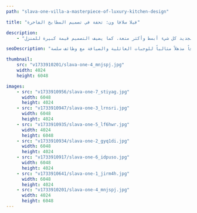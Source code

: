 ```yaml
---
path: "slava-one-villa-a-masterpiece-of-luxury-kitchen-design"

title: "فيلا سلافا ون: تحفة في تصميم المطابخ الفاخرة"

description:
    - "قمنا بتصميم مطبخ فاخر رائع لفيلا في سلافا ون. اختار فريقنا بعناية مواد عالية الجودة وأجهزة حديثة لإنشاء مساحة طهي مثالية. يتميز المطبخ بمساحة كبيرة للتحرك وتخزين كل شيء بأناقة. حرصنا على أن يكون جميلاً وسهل الاستخدام في نفس الوقت. سواء كان الأمر يتعلق بإعداد وجبات عائلية أو استضافة حفلات العشاء، يجعل هذا المطبخ الجديد كل شيء أبسط وأكثر متعة. كما يضيف التصميم قيمة كبيرة للمنزل."

seoDescription: "اكتشف تصميم المطبخ الفاخر في فيلا سلافا ون مع مواد متميزة وأجهزة حديثة وحلول تخزين ذكية. قم بتحويل مساحتك مع مصممينا الخبراء. أنشئ مطبخاً مذهلاً مثالياً للوجبات العائلية والضيافة مع وظائف سلسة."

thumbnail:
    src: "v1733910201/slava-one-4_mnjspj.jpg"
    width: 4024
    height: 6048

images:
    - src: "v1733910956/slava-one-7_stiyag.jpg"
      width: 6048
      height: 4024
    - src: "v1733910947/slava-one-3_lrnsri.jpg"
      width: 6048
      height: 4024
    - src: "v1733910935/slava-one-5_lf6hwr.jpg"
      width: 4024
      height: 6048
    - src: "v1733910934/slava-one-2_gyq1di.jpg"
      width: 6048
      height: 4024
    - src: "v1733910917/slava-one-6_idpuso.jpg"
      width: 6048
      height: 4024
    - src: "v1733910641/slava-one-1_jirm4h.jpg"
      width: 6048
      height: 4024
    - src: "v1733910201/slava-one-4_mnjspj.jpg"
      width: 4024
      height: 6048
---
```

